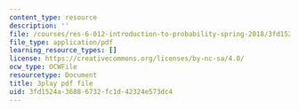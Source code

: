 ```yaml
---
content_type: resource
description: ''
file: /courses/res-6-012-introduction-to-probability-spring-2018/3fd1524a36886732fc1d42324e573dc4_4CkWjk40TBY.pdf
file_type: application/pdf
learning_resource_types: []
license: https://creativecommons.org/licenses/by-nc-sa/4.0/
ocw_type: OCWFile
resourcetype: Document
title: 3play pdf file
uid: 3fd1524a-3688-6732-fc1d-42324e573dc4
---
```


